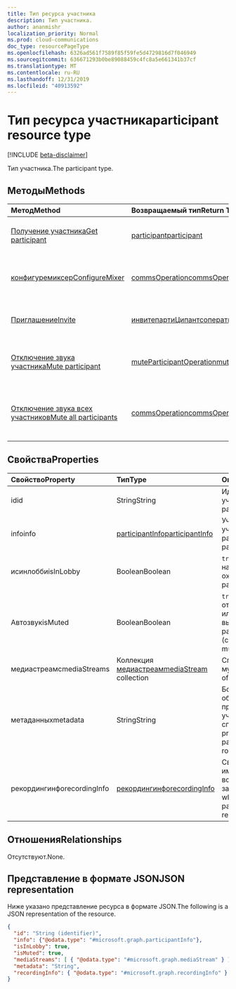 ```yaml
---
title: Тип ресурса участника
description: Тип участника.
author: ananmishr
localization_priority: Normal
ms.prod: cloud-communications
doc_type: resourcePageType
ms.openlocfilehash: 6326ad561f7589f85f59fe5d4729816d7f046949
ms.sourcegitcommit: 636671293b0be89088459c4fc8a5e661341b37cf
ms.translationtype: MT
ms.contentlocale: ru-RU
ms.lasthandoff: 12/31/2019
ms.locfileid: "40913592"
---
```

# <a name="participant-resource-type"></a><span data-ttu-id="becfe-103">Тип ресурса участника</span><span class="sxs-lookup"><span data-stu-id="becfe-103">participant resource type</span></span>

[!INCLUDE [beta-disclaimer](../../includes/beta-disclaimer.md)]

<span data-ttu-id="becfe-104">Тип участника.</span><span class="sxs-lookup"><span data-stu-id="becfe-104">The participant type.</span></span>

## <a name="methods"></a><span data-ttu-id="becfe-105">Методы</span><span class="sxs-lookup"><span data-stu-id="becfe-105">Methods</span></span>

| <span data-ttu-id="becfe-106">Метод</span><span class="sxs-lookup"><span data-stu-id="becfe-106">Method</span></span>                                                 | <span data-ttu-id="becfe-107">Возвращаемый тип</span><span class="sxs-lookup"><span data-stu-id="becfe-107">Return Type</span></span>                                                 | <span data-ttu-id="becfe-108">Описание</span><span class="sxs-lookup"><span data-stu-id="becfe-108">Description</span></span>                                    |
|:-------------------------------------------------------|:------------------------------------------------------------|:-----------------------------------------------|
| [<span data-ttu-id="becfe-109">Получение участника</span><span class="sxs-lookup"><span data-stu-id="becfe-109">Get participant</span></span>](../api/participant-get.md)           | [<span data-ttu-id="becfe-110">participant</span><span class="sxs-lookup"><span data-stu-id="becfe-110">participant</span></span>](participant.md)                               | <span data-ttu-id="becfe-111">Чтение свойств объекта **участника** .</span><span class="sxs-lookup"><span data-stu-id="becfe-111">Read properties of the **participant** object.</span></span> |
| [<span data-ttu-id="becfe-112">конфигуремиксер</span><span class="sxs-lookup"><span data-stu-id="becfe-112">ConfigureMixer</span></span>](../api/participant-configuremixer.md) | [<span data-ttu-id="becfe-113">commsOperation</span><span class="sxs-lookup"><span data-stu-id="becfe-113">commsOperation</span></span>](commsoperation.md)                         | <span data-ttu-id="becfe-114">Настройка микшера звука участника.</span><span class="sxs-lookup"><span data-stu-id="becfe-114">Configure the participant audio mixer.</span></span>         |
| [<span data-ttu-id="becfe-115">Приглашение</span><span class="sxs-lookup"><span data-stu-id="becfe-115">Invite</span></span>](../api/participant-invite.md)                 | [<span data-ttu-id="becfe-116">инвитепартиЦипантсоператион</span><span class="sxs-lookup"><span data-stu-id="becfe-116">inviteParticipantsOperation</span></span>](../resources/inviteparticipantsoperation.md)                         | <span data-ttu-id="becfe-117">Приглашение участника на звонок.</span><span class="sxs-lookup"><span data-stu-id="becfe-117">Invite a participant to the call.</span></span>              |
| [<span data-ttu-id="becfe-118">Отключение звука участника</span><span class="sxs-lookup"><span data-stu-id="becfe-118">Mute participant</span></span>](../api/participant-mute.md)         | [<span data-ttu-id="becfe-119">muteParticipantOperation</span><span class="sxs-lookup"><span data-stu-id="becfe-119">muteParticipantOperation</span></span>](muteparticipantoperation.md)     | <span data-ttu-id="becfe-120">Отключение выключения участника в вызове.</span><span class="sxs-lookup"><span data-stu-id="becfe-120">Mute a participant in a call.</span></span>                  |
| [<span data-ttu-id="becfe-121">Отключение звука всех участников</span><span class="sxs-lookup"><span data-stu-id="becfe-121">Mute all participants</span></span>](../api/participant-muteall.md) | [<span data-ttu-id="becfe-122">commsOperation</span><span class="sxs-lookup"><span data-stu-id="becfe-122">commsOperation</span></span>](commsoperation.md) | <span data-ttu-id="becfe-123">Отключение выключения всех участников собрания.</span><span class="sxs-lookup"><span data-stu-id="becfe-123">Mute all the participants in the meeting.</span></span>      |

## <a name="properties"></a><span data-ttu-id="becfe-124">Свойства</span><span class="sxs-lookup"><span data-stu-id="becfe-124">Properties</span></span>

| <span data-ttu-id="becfe-125">Свойство</span><span class="sxs-lookup"><span data-stu-id="becfe-125">Property</span></span>             | <span data-ttu-id="becfe-126">Тип</span><span class="sxs-lookup"><span data-stu-id="becfe-126">Type</span></span>                                     | <span data-ttu-id="becfe-127">Описание</span><span class="sxs-lookup"><span data-stu-id="becfe-127">Description</span></span>                                                  |
| :------------------- | :--------------------------------------- | :------------------------------------------------------------|
| <span data-ttu-id="becfe-128">id</span><span class="sxs-lookup"><span data-stu-id="becfe-128">id</span></span>                   | <span data-ttu-id="becfe-129">String</span><span class="sxs-lookup"><span data-stu-id="becfe-129">String</span></span>                                   | <span data-ttu-id="becfe-130">Идентификатор участника.</span><span class="sxs-lookup"><span data-stu-id="becfe-130">The participant ID.</span></span>                                          |
| <span data-ttu-id="becfe-131">info</span><span class="sxs-lookup"><span data-stu-id="becfe-131">info</span></span>                 | [<span data-ttu-id="becfe-132">participantInfo</span><span class="sxs-lookup"><span data-stu-id="becfe-132">participantInfo</span></span>](participantinfo.md)    | <span data-ttu-id="becfe-133">Участник участника.</span><span class="sxs-lookup"><span data-stu-id="becfe-133">The participant of the participant.</span></span>                          |
| <span data-ttu-id="becfe-134">исинлобби</span><span class="sxs-lookup"><span data-stu-id="becfe-134">isInLobby</span></span>            | <span data-ttu-id="becfe-135">Boolean</span><span class="sxs-lookup"><span data-stu-id="becfe-135">Boolean</span></span>                                  | <span data-ttu-id="becfe-136">`true`Если участник находится в "зале ожидания".</span><span class="sxs-lookup"><span data-stu-id="becfe-136">`true` if the participant is in lobby.</span></span>                          |
| <span data-ttu-id="becfe-137">Автозвук</span><span class="sxs-lookup"><span data-stu-id="becfe-137">isMuted</span></span>              | <span data-ttu-id="becfe-138">Boolean</span><span class="sxs-lookup"><span data-stu-id="becfe-138">Boolean</span></span>                                  | <span data-ttu-id="becfe-139">`true`Если участник отключен (клиент или сервер выключен).</span><span class="sxs-lookup"><span data-stu-id="becfe-139">`true` if the participant is muted (client or server muted).</span></span>    |
| <span data-ttu-id="becfe-140">медиастреамс</span><span class="sxs-lookup"><span data-stu-id="becfe-140">mediaStreams</span></span>         | <span data-ttu-id="becfe-141">Коллекция [медиастреам](mediastream.md)</span><span class="sxs-lookup"><span data-stu-id="becfe-141">[mediaStream](mediastream.md) collection</span></span> | <span data-ttu-id="becfe-142">Список потоков мультимедиа.</span><span class="sxs-lookup"><span data-stu-id="becfe-142">The list of media streams.</span></span>                                   |
| <span data-ttu-id="becfe-143">метаданных</span><span class="sxs-lookup"><span data-stu-id="becfe-143">metadata</span></span>             | <span data-ttu-id="becfe-144">String</span><span class="sxs-lookup"><span data-stu-id="becfe-144">String</span></span>                                   | <span data-ttu-id="becfe-145">Большой двоичный объект данных, предоставляемый участником в списке.</span><span class="sxs-lookup"><span data-stu-id="becfe-145">A blob of data provided by the participant in the roster.</span></span>     |
| <span data-ttu-id="becfe-146">рекордингинфо</span><span class="sxs-lookup"><span data-stu-id="becfe-146">recordingInfo</span></span>        | [<span data-ttu-id="becfe-147">рекордингинфо</span><span class="sxs-lookup"><span data-stu-id="becfe-147">recordingInfo</span></span>](recordinginfo.md)        | <span data-ttu-id="becfe-148">Сведения о том, имеет ли участник возможность записи.</span><span class="sxs-lookup"><span data-stu-id="becfe-148">Information on whether the participant has recording capability.</span></span> |

## <a name="relationships"></a><span data-ttu-id="becfe-149">Отношения</span><span class="sxs-lookup"><span data-stu-id="becfe-149">Relationships</span></span>
<span data-ttu-id="becfe-150">Отсутствуют.</span><span class="sxs-lookup"><span data-stu-id="becfe-150">None.</span></span>

## <a name="json-representation"></a><span data-ttu-id="becfe-151">Представление в формате JSON</span><span class="sxs-lookup"><span data-stu-id="becfe-151">JSON representation</span></span>

<span data-ttu-id="becfe-152">Ниже указано представление ресурса в формате JSON.</span><span class="sxs-lookup"><span data-stu-id="becfe-152">The following is a JSON representation of the resource.</span></span>

<!-- {
  "blockType": "resource",
  "optionalProperties": [

  ],
  "@odata.type": "microsoft.graph.participant"
}-->
```json
{
  "id": "String (identifier)",
  "info": {"@odata.type": "#microsoft.graph.participantInfo"},
  "isInLobby": true,
  "isMuted": true,
  "mediaStreams": [ { "@odata.type": "#microsoft.graph.mediaStream" } ],
  "metadata": "String",
  "recordingInfo": { "@odata.type": "#microsoft.graph.recordingInfo" }
}
```

<!-- uuid: 8fcb5dbc-d5aa-4681-8e31-b001d5168d79
2015-10-25 14:57:30 UTC -->
<!--
{
  "type": "#page.annotation",
  "description": "participant resource",
  "keywords": "",
  "section": "documentation",
  "tocPath": "",
  "suppressions": []
}
-->
